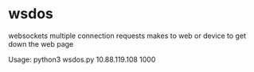 # wsdos
websockets multiple connection requests makes to web or device to get down the web page


Usage:
python3 wsdos.py 10.88.119.108 1000
